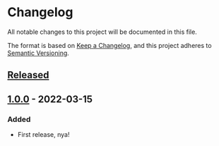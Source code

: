 # Changelog
All notable changes to this project will be documented in this file.

The format is based on [Keep a Changelog](https://keepachangelog.com/en/1.0.0/),
and this project adheres to [Semantic Versioning](https://semver.org/spec/v2.0.0.html).

## [Released]

## [1.0.0] - 2022-03-15
### Added
- First release, nya!

[Released]: https://github.com/richeyphu/Slaviii/releases
[1.0.0]: https://github.com/richeyphu/Slaviii/releases/tag/v1.0.0
